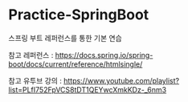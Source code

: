 # Practice-SpringBoot

스프링 부트 레퍼런스를 통한 기본 연습


참고 레퍼런스 : https://docs.spring.io/spring-boot/docs/current/reference/htmlsingle/

참고 유투브 강의 : https://www.youtube.com/playlist?list=PLfI752FpVCS8tDT1QEYwcXmkKDz-_6nm3
